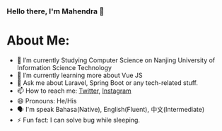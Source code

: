 ### Hello there, I'm Mahendra 👋

# About Me:
- 🏫 I’m currently Studying Computer Science on Nanjing University of Information Science Technology
- 🌱 I’m currently learning more about Vue JS 
- 💬 Ask me about Laravel, Spring Boot or any tech-related stuff.
- 📫 How to reach me: [Twitter](https://twitter.com/mfimahendra), [Instagram](https://www.instagram.com/mfimahendra_)
- 😄 Pronouns: He/His
- 🗣 I'm speak Bahasa(Native), English(Fluent), 中文(Intermediate)
- ⚡ Fun fact: I can solve bug while sleeping.
